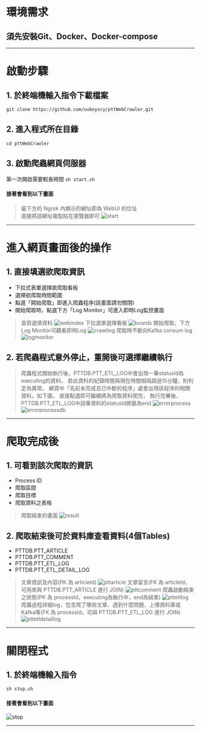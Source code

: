 # 環境需求
## 須先安裝Git、Docker、Docker-compose

* * *

# 啟動步驟
## 1. 於終端機輸入指令下載檔案
`git clone https://github.com/uuboyscy/pttWebCrawler.git`
## 2. 進入程式所在目錄
`cd pttWebCrawler`
## 3. 啟動爬蟲網頁伺服器
第一次開啟需要較長時間
`sh start.sh`
#### 接著會看到以下畫面
>最下方的 Ngrok 內顯示的網址即為 WebUI 的位址<br>
>直接將該網址複製貼在瀏覽器即可
![start](start.png)

* * *

# 進入網頁畫面後的操作
## 1. 直接填選欲爬取資訊
- 下拉式表單選擇欲爬取看板
- 選擇欲爬取時間範圍
- 點選「開始爬取」即進入爬蟲程序(該畫面請勿關閉)
- 開始爬取時，點選下方「Log Monitor」可進入即時Log監控畫面
>首頁選填資料
![webindex](webindex.png "首頁選填資料")
>下拉選單選擇看板
![boards](boards.png "下拉選單選擇看板")
>開始爬取，下方Log Monitor可觀看即時Log
![crawling](crawling.png "開始爬取，下方Log Monitor可觀看即時Log")
>爬取時不斷向Kafka consum log
![logmonitor](logmonitor.png "爬取時不斷向Kafka consum log")
## 2. 若爬蟲程式意外停止，重開後可選擇繼續執行
>爬蟲程式開始執行後，PTTDB.PTT_ETL_LOG中會出現一筆statusId為executing的資料，
>若此資料的紀錄時間與現在時間相隔超過15分鐘，則判定為異常，
>網頁中「先前未完成且已中斷的程序」處會出現該程序的相關資料，如下圖，
>直接點選即可繼續將為爬取資料爬完，
>執行完畢後，PTTDB.PTT_ETL_LOG中該筆資料的statusId將變為end
![errorprocess](errorprocess.png)
![errorprocessdb](errorprocessdb.png)

* * *

# 爬取完成後
## 1. 可看到該次爬取的資訊
- Process ID
- 爬取區間
- 爬取目標
- 爬取資料之表格
>爬取結束的畫面
![result](result.png "爬取結束的畫面")
## 2. 爬取結束後可於資料庫查看資料(4個Tables)
- PTTDB.PTT_ARTICLE
- PTTDB.PTT_COMMENT
- PTTDB.PTT_ETL_LOG
- PTTDB.PTT_ETL_DETAIL_LOG
>文章資訊及內容(PK 為 articleId)
![pttarticle](pttarticle.png "PTTDB.PTT_ARTICLE")
>文章留言(FK 為 articleId，可用來與 PTTDB.PTT_ARTICLE 進行 JOIN)
![pttcomment](pttcomment.png "PTTDB.PTT_COMMENT")
>爬蟲啟動結束之狀態(PK 為 processId。executing為執行中，end為結束)
![pttetllog](pttetllog.png "PTTDB.PTT_ETL_LOG")
>爬蟲過程詳細log，包含爬了哪些文章、遇到什麼問題、上傳資料庫或Kafka等(FK 為 processId，可與 PTTDB.PTT_ETL_LOG 進行 JOIN)
![pttetldetaillog](pttetldetaillog.png "PTTDB.PTT_ETL_DETAIL_LOG")

* * *

# 關閉程式
## 1. 於終端機輸入指令
`sh stop.sh`
#### 接著會看到以下畫面
![stop](stop.png)

* * *
